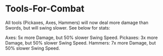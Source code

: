 # Tools-For-Combat
All tools (Pickaxes, Axes, Hammers) will now deal more damage than Swords, but will swing slower. See below for stats:

Axes: 5x more Damage, but 50% slower Swing Speed.
Pickaxes: 3x more Damage, but 50% slower Swing Speed.
Hammers: 7x more Damage, but 50% slower Swing Speed.
